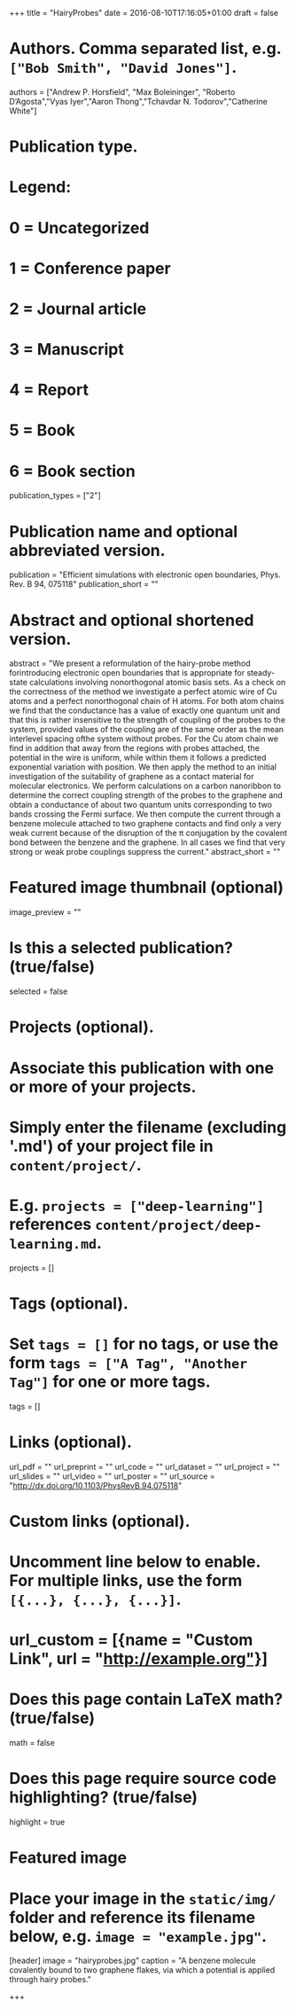 +++
title = "HairyProbes"
date = 2016-08-10T17:16:05+01:00
draft = false

# Authors. Comma separated list, e.g. `["Bob Smith", "David Jones"]`.
authors = ["Andrew P. Horsfield", "Max Boleininger", "Roberto D’Agosta","Vyas Iyer","Aaron Thong","Tchavdar N. Todorov","Catherine White"]

# Publication type.
# Legend:
# 0 = Uncategorized
# 1 = Conference paper
# 2 = Journal article
# 3 = Manuscript
# 4 = Report
# 5 = Book
# 6 = Book section
publication_types = ["2"]

# Publication name and optional abbreviated version.
publication = "Efficient simulations with electronic open boundaries, Phys. Rev. B 94, 075118"
publication_short = ""

# Abstract and optional shortened version.
abstract = "We present a reformulation of the hairy-probe method forintroducing electronic open boundaries that is appropriate for steady-state calculations involving nonorthogonal atomic basis sets. As a check on the correctness of the method we investigate a perfect atomic wire of Cu atoms and a perfect nonorthogonal chain of H atoms.  For both atom chains we find that the conductance has a value of exactly one quantum unit and that this is rather insensitive to the strength of coupling of the probes to the system, provided values of the coupling are of the same order as the mean interlevel spacing ofthe system without probes. For the Cu atom chain we find in addition that away from the regions with probes attached, the potential in the wire is uniform, while within them it follows a predicted exponential variation with position. We then apply the method to an initial investigation of the suitability of graphene as a contact material for molecular electronics. We perform calculations on a carbon nanoribbon to determine the correct coupling strength of the probes to the graphene and obtain a conductance of about two quantum units corresponding to two bands crossing the Fermi surface.  We then compute the current through a benzene molecule attached to two graphene contacts and find only a very weak current because of the disruption of the π conjugation by the covalent bond between the benzene and the graphene. In all cases we find that very strong or weak probe couplings suppress the current." 
abstract_short = ""

# Featured image thumbnail (optional)
image_preview = ""

# Is this a selected publication? (true/false)
selected = false

# Projects (optional).
#   Associate this publication with one or more of your projects.
#   Simply enter the filename (excluding '.md') of your project file in `content/project/`.
#   E.g. `projects = ["deep-learning"]` references `content/project/deep-learning.md`.
projects = []

# Tags (optional).
#   Set `tags = []` for no tags, or use the form `tags = ["A Tag", "Another Tag"]` for one or more tags.
tags = []

# Links (optional).
url_pdf = ""
url_preprint = ""
url_code = ""
url_dataset = ""
url_project = ""
url_slides = ""
url_video = ""
url_poster = ""
url_source = "http://dx.doi.org/10.1103/PhysRevB.94.075118"

# Custom links (optional).
#   Uncomment line below to enable. For multiple links, use the form `[{...}, {...}, {...}]`.
# url_custom = [{name = "Custom Link", url = "http://example.org"}]

# Does this page contain LaTeX math? (true/false)
math = false

# Does this page require source code highlighting? (true/false)
highlight = true

# Featured image
# Place your image in the `static/img/` folder and reference its filename below, e.g. `image = "example.jpg"`.
[header]
image = "hairyprobes.jpg"
caption = "A benzene molecule covalently bound to two graphene flakes, via which a potential is applied through hairy probes."

+++

